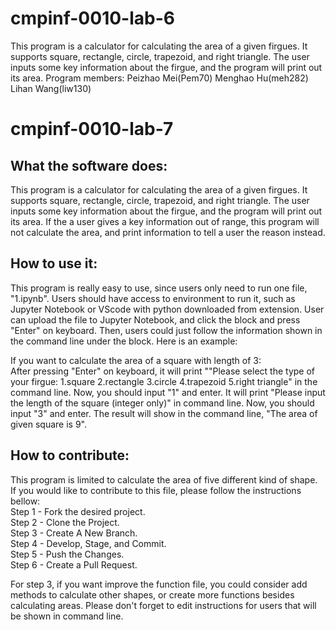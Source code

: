 # cmpinf-0010-lab-6
This program is a calculator for calculating the area of a given firgues. It supports square, rectangle, circle, trapezoid, and right triangle. The user inputs some key information about the firgue, and the program will print out its area.
Program members: Peizhao Mei(Pem70) Menghao Hu(meh282) Lihan Wang(liw130)

# cmpinf-0010-lab-7
## What the software does:
This program is a calculator for calculating the area of a given firgues. It supports square, rectangle, circle, trapezoid, and right triangle. The user inputs some key information about the firgue, and the program will print out its area. If the a user gives a key information out of range, this program will not calculate the area, and print information to tell a user the reason instead.<br />

## How to use it:
This program is really easy to use, since users only need to run one file, "1.ipynb". Users should have access to environment to run it, such as Jupyter Notebook or VScode with python downloaded from extension. User can upload the file to Jupyter Notebook, and click the block and press "Enter" on keyboard. Then, users could just follow the information shown in the command line under the block. Here is an example:<br />

If you want to calculate the area of a square with length of 3:<br />
After pressing "Enter" on keyboard, it will print ""Please select the type of your firgue: 1.square 2.rectangle 3.circle 4.trapezoid 5.right triangle" in the command line. Now, you should input "1" and enter. It will print "Please input the length of the square (integer only)" in command line. Now, you should input "3" and enter. The result will show in the command line, "The area of given square is 9".<br />

## How to contribute:
This program is limited to calculate the area of five different kind of shape. If you would like to contribute to this file, please follow the instructions bellow:<br />
Step 1 - Fork the desired project.<br />
Step 2 - Clone the Project. <br />
Step 3 - Create A New Branch. <br />
Step 4 - Develop, Stage, and Commit. <br />
Step 5 - Push the Changes. <br />
Step 6 - Create a Pull Request.<br />

For step 3, if you want improve the function file, you could consider add methods to calculate other shapes, or create more functions besides calculating areas. Please don't forget to edit instructions for users that will be shown in command line.


